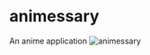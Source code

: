 # animessary

An anime application
![animessary](https://github.com/SandhyaR1007/animessary/assets/47480884/6d42b933-a3f4-47b0-b9aa-cadd56ee29df)
